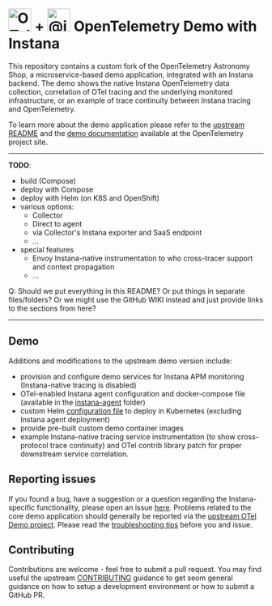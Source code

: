 # <img src="https://opentelemetry.io/img/logos/opentelemetry-logo-nav.png" alt="OTel logo" width="45"> + <img src="https://avatars.githubusercontent.com/u/5128994?s=200&amp;v=4" alt="@instana" width="45" height="45"> OpenTelemetry Demo with Instana

This repository contains a custom fork of the OpenTelemetry Astronomy Shop, a microservice-based demo application, integrated with an Instana backend. The demo shows the native Instana OpenTelemetry data collection, correlation of OTel tracing and the underlying monitored infrastructure, or an example of trace continuity between Instana tracing and OpenTelemetry.

To learn more about the demo application please refer to the [upstream README](https://github.com/open-telemetry/opentelemetry-demo/blob/main/README.md) and the [demo documentation](https://opentelemetry.io/docs/demo/) available at the OpenTelemetry project site.

---

**TODO**:

- build (Compose)
- deploy with Compose
- deploy with Helm (on K8S and OpenShift)
- various options:
    * Collector
    * Direct to agent
    * via Collector's Instana exporter and SaaS endpoint
    * ...
- special features
    * Envoy Instana-native instrumentation to who cross-tracer support and context propagation
    * ...

Q: Should we put everything in this README? Or put things in separate files/folders? Or we might use the GitHub WIKI instead and just provide links to the sections from here?

---

## Demo 

Additions and modifications to the upstream demo version include:

- provision and configure demo services for Instana APM monitoring (Instana-native tracing is disabled)
- OTel-enabled Instana agent configuration and docker-compose file (available in the [instana-agent](../instana-agent) folder)
- custom Helm [configuration file](values-instana-agent.yaml) to deploy in Kubernetes (excluding Instana agent deployment)
- provide pre-built custom demo container images
- example Instana-native tracing service instrumentation (to show cross-protocol trace continuity) and OTel contrib library patch for proper downstream service correlation.

## Reporting issues

If you found a bug, have a suggestion or a question regarding the Instana-specific functionality, please open an issue [here](https://github.com/instana/opentelemetry-demo/issues). Problems related to the core demo application should generally be reported via the [upstream OTel Demo project](https://github.com/open-telemetry/opentelemetry-demo/issues). Please read the [troubleshooting tips](troubleshooting.md) before you and issue.

## Contributing
Contributions are welcome - feel free to submit a pull request. You may find useful the upstream [CONTRIBUTING](https://github.com/instana/opentelemetry-demo/blob/main/CONTRIBUTING.md) guidance to get seom general guidance on how to setup a development environment or how to submit a GitHub PR.
